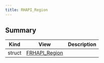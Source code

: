 ```yaml
---
title: RHAPI_Region
---
```


## Summary
| Kind | View | Description |
|------|------|-------------|
|struct|[FRHAPI_Region](/unreal-plugins/all/structfrhapi__region/#structFRHAPI__Region)||

